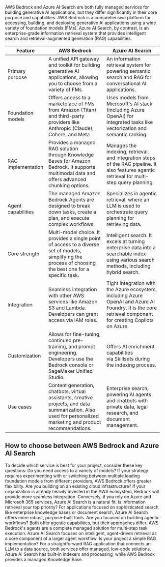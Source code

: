AWS Bedrock and Azure AI Search are both fully managed services for building generative AI applications, but they differ significantly in their core purpose and capabilities. AWS Bedrock is a comprehensive platform for accessing, building, and deploying generative AI applications using a wide variety of foundation models (FMs). Azure AI Search, by contrast, is an enterprise-grade information retrieval system that provides intelligent search and retrieval-augmented generation (RAG) capabilities. 

| Feature            | AWS Bedrock                                                                                                                                                    | Azure AI Search                                                                                                                                             |
| ------------------ | -------------------------------------------------------------------------------------------------------------------------------------------------------------- | ----------------------------------------------------------------------------------------------------------------------------------------------------------- |
| Primary purpose    | A unified API gateway and toolkit for building generative AI applications, allowing you to choose from a variety of FMs.                                       | An information retrieval system for powering semantic search and RAG for conversational AI applications.                                                    |
| Foundation models  | Offers access to a marketplace of FMs from Amazon (Titan) and third-party providers like Anthropic (Claude), Cohere, and Meta.                                 | Uses models from Microsoft's AI stack (including Azure OpenAI) for integrated tasks like vectorization and semantic ranking.                                |
| RAG implementation | Provides a managed RAG solution through Knowledge Bases for Amazon Bedrock. It supports multimodal data and offers advanced chunking options.                  | Manages the indexing, retrieval, and integration steps of the RAG pipeline. It also features agentic retrieval for multi-step query planning.               |
| Agent capabilities | The managed Amazon Bedrock Agents are designed to break down tasks, create a plan, and execute complex workflows.                                              | Specializes in agentic retrieval, where an LLM is used to orchestrate query planning for retrieving data.                                                   |
| Core strength      | Multi-model choice. It provides a single point of access to a diverse set of models, simplifying the process of choosing the best one for a specific task.     | Intelligent search. It excels at turning enterprise data into a searchable index using various search methods, including hybrid search.                     |
| Integration        | Seamless integration with other AWS services like Amazon S3 and Lambda. Developers can grant access via IAM roles.                                             | Tight integration with the Azure ecosystem, including Azure OpenAI and Azure AI Foundry. It is the core retrieval component for creating Copilots on Azure. |
| Customization      | Allows for fine-tuning, continued pre-training, and prompt engineering. Developers use the Bedrock console or SageMaker Unified Studio.                        | Offers AI enrichment capabilities via Skillsets during the indexing process.                                                                                |
| Use cases          | Content generation, chatbots, virtual assistants, creative projects, and data summarization. Also used for personalized marketing and product recommendations. | Enterprise search, powering AI agents and chatbots with private data, legal research, and document management.                                              |

## How to choose between AWS Bedrock and Azure AI Search
To decide which service is best for your project, consider these key questions:
Do you need access to a variety of models? If your strategy requires experimenting with or switching between multiple leading foundation models from different providers, AWS Bedrock offers greater flexibility.
Are you building on an existing cloud infrastructure? If your organization is already heavily invested in the AWS ecosystem, Bedrock will provide more seamless integration. Conversely, if you rely on Azure and Microsoft 365 services, Azure AI Search is a natural fit.
Is information retrieval your top priority? For applications focused on sophisticated search, like enterprise knowledge bases or document search, Azure AI Search offers more robust, purpose-built tools.
Are you focused on building agentic workflows? Both offer agentic capabilities, but their approaches differ. AWS Bedrock's agents are a complete managed solution for multi-step task execution. Azure AI Search focuses on intelligent, agent-driven retrieval as a core component of a larger agent workflow.
Is your project a simple RAG implementation? For a straightforward RAG application that connects an LLM to a data source, both services offer managed, low-code solutions. Azure AI Search has built-in indexers and processing, while AWS Bedrock provides a managed Knowledge Base. 